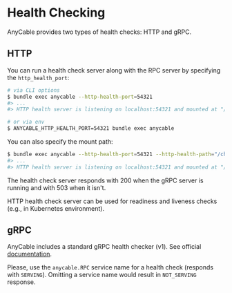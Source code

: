 # Health Checking

AnyCable provides two types of health checks: HTTP and gRPC.

## HTTP

You can run a health check server along with the RPC server by specifying the `http_health_port`:

```sh
# via CLI options
$ bundle exec anycable --http-health-port=54321
#> ...
#> HTTP health server is listening on localhost:54321 and mounted at "/health"

# or via env
$ ANYCABLE_HTTP_HEALTH_PORT=54321 bundle exec anycable
```

You can also specify the mount path:

```sh
$ bundle exec anycable --http-health-port=54321 --http-health-path="/check"
#> ...
#> HTTP health server is listening on localhost:54321 and mounted at "/check"
```

The health check server responds with 200 when the gRPC server is running and with 503 when it isn't.

HTTP health check server can be used for readiness and liveness checks (e.g., in Kubernetes environment).

## gRPC

AnyCable includes a standard gRPC health checker (v1). See official [documentation](https://github.com/grpc/grpc/blob/master/doc/health-checking.md).

Please, use the `anycable.RPC` service name for a health check (responds with `SERVING`). Omitting a service name would result in `NOT_SERVING` response.
